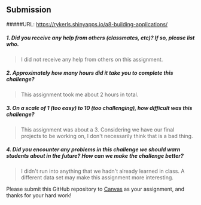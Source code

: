 Submission
----------

#####URL: https://rykerls.shinyapps.io/a8-building-applications/

##### 1. Did you receive any help from others (classmates, etc)? If so, please list who.

> I did not receive any help from others on this assignment.

##### 2. Approximately how many hours did it take you to complete this challenge?

> This assignment took me about 2 hours in total.

##### 3. On a scale of 1 (too easy) to 10 (too challenging), how difficult was this challenge?

> This assignment was about a 3. Considering we have our final projects to be working on, I don't necessarily think that is a bad thing.

##### 4. Did you encounter any problems in this challenge we should warn students about in the future? How can we make the challenge better?

> I didn't run into anything that we hadn't already learned in class. A different data set may make this assignment more interesting.

Please submit this GitHub repository to <a href="https://canvas.uw.edu/courses/1023398/assignments/3079013" target="_blank">Canvas</a> as your assignment, and thanks for your hard work!